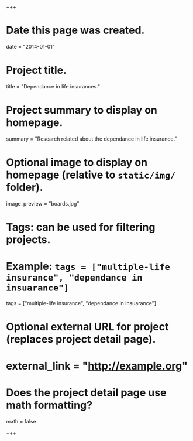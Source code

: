 +++
# Date this page was created.
date = "2014-01-01"

# Project title.
title = "Dependance in life insurances."

# Project summary to display on homepage.
summary = "Research related about the dependance in life insurance."

# Optional image to display on homepage (relative to `static/img/` folder).
image_preview = "boards.jpg"

# Tags: can be used for filtering projects.
# Example: `tags = ["multiple-life insurance", "dependance in insuarance"]`
tags = ["multiple-life insurance", "dependance in insuarance"]

# Optional external URL for project (replaces project detail page).
# external_link = "http://example.org"

# Does the project detail page use math formatting?
math = false

+++

